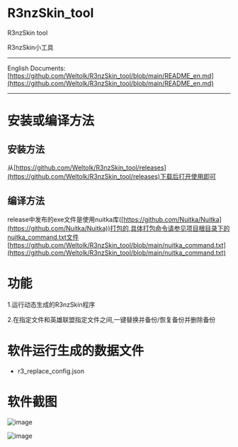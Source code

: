 # R3nzSkin_tool

R3nzSkin tool

R3nzSkin小工具

---

English Documents: [https://github.com/Weltolk/R3nzSkin_tool/blob/main/README_en.md](https://github.com/Weltolk/R3nzSkin_tool/blob/main/README_en.md)

---

# 安装或编译方法

## 安装方法

从[https://github.com/Weltolk/R3nzSkin_tool/releases](https://github.com/Weltolk/R3nzSkin_tool/releases)下载后打开使用即可

## 编译方法

release中发布的exe文件是使用nuitka库([https://github.com/Nuitka/Nuitka](https://github.com/Nuitka/Nuitka))打包的,具体打包命令请参见项目根目录下的nuitka_command.txt文件 [https://github.com/Weltolk/R3nzSkin_tool/blob/main/nuitka_command.txt](https://github.com/Weltolk/R3nzSkin_tool/blob/main/nuitka_command.txt)

# 功能

1.运行动态生成的R3nzSkin程序

2.在指定文件和英雄联盟指定文件之间,一键替换并备份/恢复备份并删除备份

# 软件运行生成的数据文件

- r3_replace_config.json

# 软件截图

![image](https://user-images.githubusercontent.com/40228052/229360598-bad66a7b-0942-4303-b62f-9091ee8cb47b.png)

![image](https://user-images.githubusercontent.com/40228052/229360606-d6ca7375-f45b-4cb1-8066-15d8747447a3.png)
